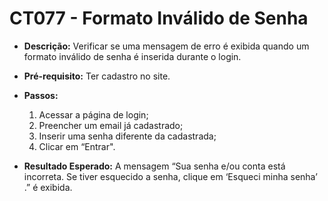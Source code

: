 # CT077 - Formato Inválido de Senha

- **Descrição:** Verificar se uma mensagem de erro é exibida quando um formato inválido de senha é inserida durante o login.

- **Pré-requisito:** Ter cadastro no site.
- **Passos:**
    1.  Acessar a página de login;
    2. Preencher um email já cadastrado;
    3. Inserir uma senha diferente da cadastrada;
    4. Clicar em “Entrar".
    
- **Resultado Esperado:** A mensagem “Sua senha e/ou conta está incorreta. Se tiver esquecido a senha, clique em ‘Esqueci minha senha’ .” é exibida.